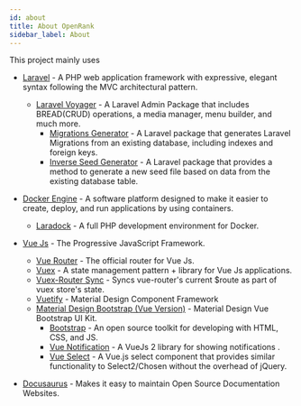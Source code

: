 ```yaml
---
id: about
title: About OpenRank
sidebar_label: About
---
```


This project mainly uses
- [Laravel](https://laravel.com/) - A PHP web application framework with expressive, elegant syntax following the MVC architectural pattern.
    - [Laravel Voyager](https://laravelvoyager.com/) - A Laravel Admin Package that includes BREAD(CRUD) operations, a media manager, menu builder, and much more.
        - [Migrations Generator](https://github.com/Xethron/migrations-generator) - A Laravel package that generates Laravel Migrations from an existing database, including indexes and foreign keys.
        - [Inverse Seed Generator](https://github.com/orangehill/iseed) - A Laravel package that provides a method to generate a new seed file based on data from the existing database table.     

- [Docker Engine](https://www.docker.com/products/docker-engine) - A software platform designed to make it easier to create, deploy, and run applications by using containers.
    - [Laradock](https://laradock.io/) - A full PHP development environment for Docker.

- [Vue Js](https://vuejs.org/) - The Progressive JavaScript Framework.
    - [Vue Router](https://router.vuejs.org/) - The official router for Vue Js.
    - [Vuex](https://vuex.vuejs.org/) - A state management pattern + library for Vue Js applications.
    - [Vuex-Router Sync](https://github.com/vuejs/vuex-router-sync) - Syncs vue-router's current $route as part of vuex store's state.
    - [Vuetify](https://vuetifyjs.com/en/) - Material Design Component Framework
    - [Material Design Bootstrap (Vue Version)](https://mdbootstrap.com/docs/vue/) - Material Design Vue Bootstrap UI Kit.
        - [Bootstrap](https://getbootstrap.com/docs/4.0/getting-started/introduction/) - An open source toolkit for developing with HTML, CSS, and JS.
        - [Vue Notification](https://github.com/euvl/vue-notification) - A VueJs 2 library for showing notifications .
        - [Vue Select](https://sagalbot.github.io/vue-select/) - A Vue.js select component that provides similar functionality to Select2/Chosen without the overhead of jQuery.

- [Docusaurus](https://docusaurus.io/) - Makes it easy to maintain Open Source Documentation Websites.
